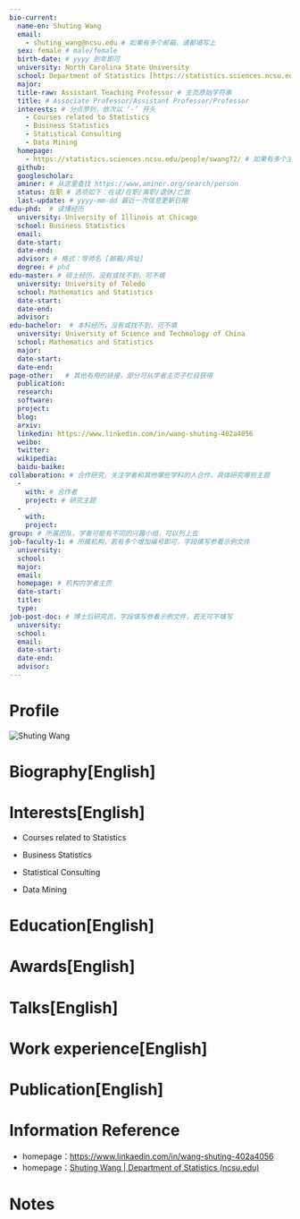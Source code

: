 ```yaml
---
bio-current:
  name-en: Shuting Wang
  email: 
    - shuting_wang@ncsu.edu # 如果有多个邮箱，请都填写上
  sex: female # male/female
  birth-date: # yyyy 到年即可
  university: North Carolina State University 
  school: Department of Statistics [https://statistics.sciences.ncsu.edu/]# 格式：学院名称[学院官网链接]
  major: 
  title-raw: Assistant Teaching Professor # 主页原始字符串
  title: # Associate Professor/Assistant Professor/Professor
  interests: # 分点罗列，依次以 ‘-’ 开头
    - Courses related to Statistics
    - Business Statistics
    - Statistical Consulting
    - Data Mining
  homepage: 
    - https://statistics.sciences.ncsu.edu/people/swang72/ # 如果有多个主页，请都填写上
  github: 
  googlescholar:  
  aminer: # 从这里查找 https://www.aminer.org/search/person
  status: 在职 # 选项如下：在读/在职/离职/退休/亡故
  last-update: # yyyy-mm-dd 最近一次信息更新日期
edu-phd:  # 读博经历
  university: University of Illinois at Chicago
  school: Business Statistics
  email: 
  date-start: 
  date-end: 
  advisor: # 格式：导师名 [邮箱/网址]
  degree: # phd
edu-master: # 硕士经历，没有或找不到，可不填
  university: University of Toledo
  school: Mathematics and Statistics
  date-start: 
  date-end: 
  advisor:
edu-bachelor:  # 本科经历，没有或找不到，可不填
  university: University of Science and Technology of China
  school: Mathematics and Statistics
  major: 
  date-start: 
  date-end: 
page-other:   # 其他有用的链接，部分可从学者主页子栏目获得
  publication: 
  research: 
  software: 
  project: 
  blog: 
  arxiv: 
  linkedin: https://www.linkedin.com/in/wang-shuting-402a4056
  weibo:
  twitter:
  wikipedia:
  baidu-baike:
collaboration: # 合作研究，关注学者和其他哪些学科的人合作，具体研究哪些主题
  - 
    with: # 合作者
    project: # 研究主题
  - 
    with: 
    project: 
group: # 所属团队，学者可能有不同的兴趣小组，可以列上去
job-faculty-1: # 所属机构，若有多个增加编号即可，字段填写参看示例文件
  university: 
  school: 
  major: 
  email: 
  homepage: # 机构内学者主页
  date-start: 
  title: 
  type: 
job-post-doc: # 博士后研究员，字段填写参看示例文件，若无可不填写
  university: 
  school: 
  email: 
  date-start: 
  date-end: 
  advisor: 
---
```


# Profile

![Shuting Wang](https://statistics.sciences.ncsu.edu/wp-content/uploads/sites/21/2019/07/Shuting_Wang-768x768.jpg)

# Biography[English]



# Interests[English]

- Courses related to Statistics

- Business Statistics

- Statistical Consulting

- Data Mining

# Education[English]



# Awards[English]



# Talks[English]



# Work experience[English]



# Publication[English]



# Information Reference

- homepage：https://www.linkaedin.com/in/wang-shuting-402a4056
- homepage：[Shuting Wang | Department of Statistics (ncsu.edu)](https://statistics.sciences.ncsu.edu/people/swang72/)

# Notes